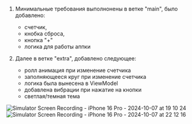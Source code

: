 1. Минимальные требования выполнонены в ветке "main", было добавлено:
    - счетчик,
    - кнобка сброса,
    - кнопка "+"
    - логика для работы аппки



2. Далее в ветке "extra", добавлено следующее:
    - ролл анимация при изменение счетчика
    - заполняющееся круг при изменение счетчика
    - логика была вынесена в ViewModel
    - добавлена вибрации при нажатие на кнопки
    - светлая/темная тема


![Simulator Screen Recording - iPhone 16 Pro - 2024-10-07 at 19 10 24](https://github.com/user-attachments/assets/72071586-9380-4f1e-a46a-b1008ab28d34)
![Simulator Screen Recording - iPhone 16 Pro - 2024-10-07 at 22 12 16](https://github.com/user-attachments/assets/c71e8f5a-cf97-40eb-b023-34623770f75a)
